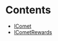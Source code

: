 

# Contents
- [IComet](IComet.sol/interface.IComet.md)
- [ICometRewards](ICometRewards.sol/interface.ICometRewards.md)
